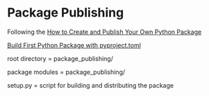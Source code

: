 # Package Publishing

Following the [How to Create and Publish Your Own Python Package](https://medium.com/@nydas/how-to-create-and-publish-your-own-python-package-8e4f3fd70506)

[Build First Python Package with pyproject.toml](https://medium.com/@codebyteexplorer/build-your-first-python-package-with-pyproject-toml-19e2119edbca)


root directory = package_publishing/

package modules = package_publishing/

setup.py = script for building and distributing the package


